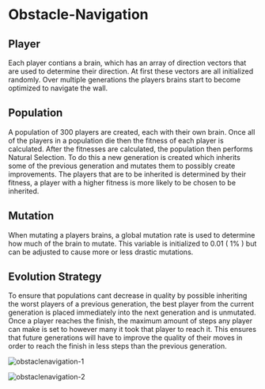 # Obstacle-Navigation
## Player
Each player contians a brain, which has an array of direction vectors that are used to determine their direction. At first these vectors are all initialized randomly. Over multiple generations the players brains start to become optimized to navigate the wall. 

## Population
A population of 300 players are created, each with their own brain. Once all of the players in a population die then the fitness of each player is calculated. After the fitnesses are calculated, the population then performs Natural Selection. To do this a new generation is created which inherits some of the previous generation and mutates them to possibly create improvements. The players that are to be inherited is determined by their fitness, a player with a higher fitness is more likely to be chosen to be inherited.

## Mutation
When mutating a players brains, a global mutation rate is used to determine how much of the brain to mutate. This variable is initialized to 0.01 ( 1% ) but can be adjusted to cause more or less drastic mutations.

## Evolution Strategy
To ensure that populations cant decrease in quality by possible inheriting the worst players of a previous generation, the best player from the current generation is placed immediately into the next generation and is unmutated. Once a player reaches the finish, the maximum amount of steps any player can make is set to however many it took that player to reach it. This ensures that future generations will have to improve the quality of their moves in order to reach the finish in less steps than the previous generation.

![obstaclenavigation-1](https://user-images.githubusercontent.com/36581610/47609709-da813480-da11-11e8-9241-e7a8fc3d8417.gif)

![obstaclenavigation-2](https://user-images.githubusercontent.com/36581610/47609712-e3720600-da11-11e8-8d00-272e1c442c52.gif)
